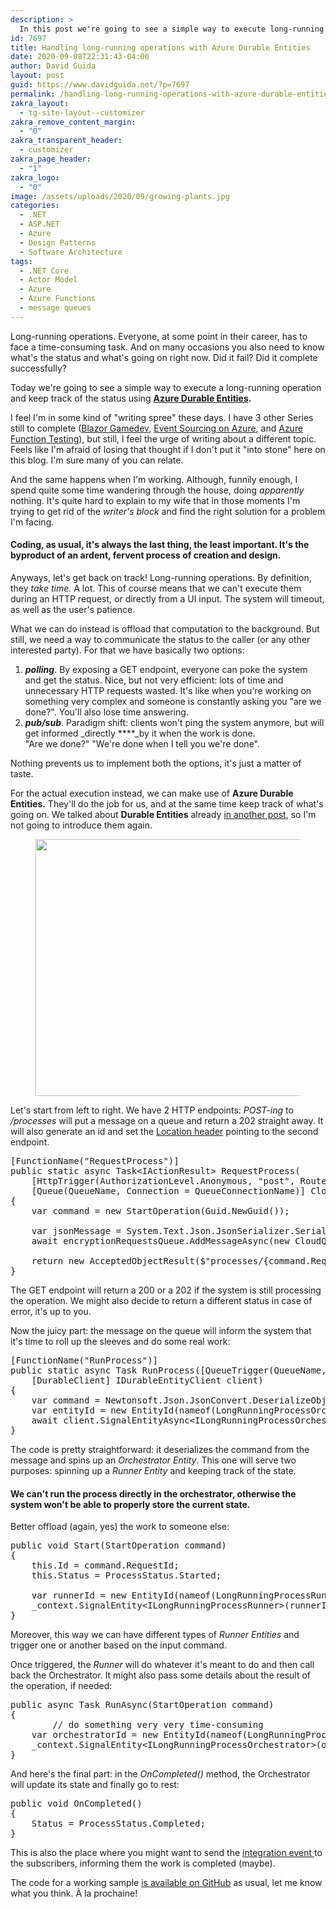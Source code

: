 ```yaml
---
description: >
  In this post we're going to see a simple way to execute long-running operations and keep track of the status using Azure Durable Entities.
id: 7697
title: Handling long-running operations with Azure Durable Entities
date: 2020-09-08T22:31:43-04:00
author: David Guida
layout: post
guid: https://www.davidguida.net/?p=7697
permalink: /handling-long-running-operations-with-azure-durable-entities/
zakra_layout:
  - tg-site-layout--customizer
zakra_remove_content_margin:
  - "0"
zakra_transparent_header:
  - customizer
zakra_page_header:
  - "1"
zakra_logo:
  - "0"
image: /assets/uploads/2020/09/growing-plants.jpg
categories:
  - .NET
  - ASP.NET
  - Azure
  - Design Patterns
  - Software Architecture
tags:
  - .NET Core
  - Actor Model
  - Azure
  - Azure Functions
  - message queues
---
```

Long-running operations. Everyone, at some point in their career, has to face a time-consuming task. And on many occasions you also need to know what's the status and what's going on right now. Did it fail? Did it complete successfully? 

Today we're going to see a simple way to execute a long-running operation and keep track of the status using **<a href="https://docs.microsoft.com/en-us/azure/azure-functions/durable/durable-functions-entities?WT.mc_id=DOP-MVP-5003878&tabs=csharp" target="_blank" rel="noreferrer noopener">Azure Durable Entities</a>.**

I feel I'm in some kind of "writing spree" these days. I have 3 other Series still to complete (<a href="https://www.davidguida.net/blazor-and-2d-game-development-part-1-intro/" target="_blank" rel="noreferrer noopener">Blazor Gamedev</a>, <a href="https://www.davidguida.net/event-sourcing-on-azure-part-1-architecture-plan/" target="_blank" rel="noreferrer noopener">Event Sourcing on Azure</a>, and <a href="https://www.davidguida.net/testing-azure-functions-on-azure-devops-part-1-setup/" target="_blank" rel="noreferrer noopener">Azure Function Testing</a>), but still, I feel the urge of writing about a different topic. Feels like I'm afraid of losing that thought if I don't put it "into stone" here on this blog. I'm sure many of you can relate. 

And the same happens when I'm working. Although, funnily enough, I spend quite some time wandering through the house, doing _apparently_ nothing. It's quite hard to explain to my wife that in those moments I'm trying to get rid of the _writer's block_ and find the right solution for a problem I'm facing. 

#### Coding, as usual, it's always the last thing, the least important. It's the byproduct of an ardent, fervent process of creation and design.

Anyways, let's get back on track! Long-running operations. By definition, they _take time._ A lot. This of course means that we can't execute them during an HTTP request, or directly from a UI input. The system will timeout, as well as the user's patience.

What we can do instead is offload that computation to the background. But still, we need a way to communicate the status to the caller (or any other interested party). For that we have basically two options:

  1. _**polling**_. By exposing a GET endpoint, everyone can poke the system and get the status. Nice, but not very efficient: lots of time and unnecessary HTTP requests wasted. It's like when you're working on something very complex and someone is constantly asking you "are we done?". You'll also lose time answering.
  2. _**pub/sub**_. Paradigm shift: clients won't ping the system anymore, but will get informed _directly ****_by it when the work is done.  
    "Are we done?" "We're done when I tell you we're done".

Nothing prevents us to implement both the options, it's just a matter of taste.

For the actual execution instead, we can make use of **Azure Durable Entities.** They'll do the job for us, and at the same time keep track of what's going on. We talked about **Durable Entities** already <a href="https://www.davidguida.net/how-to-use-azure-durable-entities-to-see-whos-the-strongest-avenger/" target="_blank" rel="noreferrer noopener">in another post</a>, so I'm not going to introduce them again. 

<div class="wp-block-image">
  <figure class="aligncenter size-large"><a href="/assets/uploads/2020/09/image.png?ssl=1"><img loading="lazy" width="788" height="411" src="/assets/uploads/2020/09/image.png?resize=788%2C411&#038;ssl=1" alt="" class="wp-image-7704" srcset="/assets/uploads/2020/09/image.png?resize=1024%2C534&ssl=1 1024w, /assets/uploads/2020/09/image.png?resize=300%2C157&ssl=1 300w, /assets/uploads/2020/09/image.png?resize=768%2C401&ssl=1 768w, /assets/uploads/2020/09/image.png?w=1142&ssl=1 1142w" sizes="(max-width: 788px) 100vw, 788px" data-recalc-dims="1" /></a></figure>
</div>

Let's start from left to right. We have 2 HTTP endpoints: _POST-ing_ to _/processes_ will put a message on a queue and return a 202 straight away. It will also generate an id and set the <a href="https://docs.microsoft.com/en-us/rest/api/searchservice/common-http-request-and-response-headers-used-in-azure-search?WT.mc_id=DOP-MVP-5003878" target="_blank" rel="noreferrer noopener">Location header</a> pointing to the second endpoint. 

<pre class="EnlighterJSRAW" data-enlighter-language="csharp" data-enlighter-theme="" data-enlighter-highlight="" data-enlighter-linenumbers="" data-enlighter-lineoffset="" data-enlighter-title="" data-enlighter-group="">[FunctionName("RequestProcess")]
public static async Task&lt;IActionResult> RequestProcess(
	[HttpTrigger(AuthorizationLevel.Anonymous, "post", Route = "/processes")] HttpRequest req,
	[Queue(QueueName, Connection = QueueConnectionName)] CloudQueue encryptionRequestsQueue)
{
	var command = new StartOperation(Guid.NewGuid());

	var jsonMessage = System.Text.Json.JsonSerializer.Serialize(command);
	await encryptionRequestsQueue.AddMessageAsync(new CloudQueueMessage(jsonMessage));

	return new AcceptedObjectResult($"processes/{command.RequestId}", command);
}</pre>

The GET endpoint will return a 200 or a 202 if the system is still processing the operation. We might also decide to return a different status in case of error, it's up to you. 

Now the juicy part: the message on the queue will inform the system that it's time to roll up the sleeves and do some real work:

<pre class="EnlighterJSRAW" data-enlighter-language="csharp" data-enlighter-theme="" data-enlighter-highlight="" data-enlighter-linenumbers="" data-enlighter-lineoffset="" data-enlighter-title="" data-enlighter-group="">[FunctionName("RunProcess")]
public static async Task RunProcess([QueueTrigger(QueueName, Connection = QueueConnectionName)] string message,
	[DurableClient] IDurableEntityClient client)
{
	var command = Newtonsoft.Json.JsonConvert.DeserializeObject&lt;StartOperation>(message);
	var entityId = new EntityId(nameof(LongRunningProcessOrchestrator), command.RequestId.ToString());
	await client.SignalEntityAsync&lt;ILongRunningProcessOrchestrator>(entityId, e => e.Start(command));
}</pre>

The code is pretty straightforward: it deserializes the command from the message and spins up an _Orchestrator Entity_. This one will serve two purposes: spinning up a _Runner Entity_ and keeping track of the state. 

#### We can't run the process directly in the orchestrator, otherwise the system won't be able to properly store the current state. 

Better offload (again, yes) the work to someone else:

<pre class="EnlighterJSRAW" data-enlighter-language="csharp" data-enlighter-theme="" data-enlighter-highlight="" data-enlighter-linenumbers="" data-enlighter-lineoffset="" data-enlighter-title="" data-enlighter-group="">public void Start(StartOperation command)
{
	this.Id = command.RequestId;
	this.Status = ProcessStatus.Started;

	var runnerId = new EntityId(nameof(LongRunningProcessRunner), command.RequestId.ToString());
	_context.SignalEntity&lt;ILongRunningProcessRunner>(runnerId, r => r.RunAsync(command));
}</pre>

Moreover, this way we can have different types of _Runner Entities_ and trigger one or another based on the input command.

Once triggered, the _Runner_ will do whatever it's meant to do and then call back the Orchestrator. It might also pass some details about the result of the operation, if needed:

<pre class="EnlighterJSRAW" data-enlighter-language="csharp" data-enlighter-theme="" data-enlighter-highlight="" data-enlighter-linenumbers="" data-enlighter-lineoffset="" data-enlighter-title="" data-enlighter-group="">public async Task RunAsync(StartOperation command)
{
        // do something very very time-consuming
	var orchestratorId = new EntityId(nameof(LongRunningProcessOrchestrator), command.RequestId.ToString());
	_context.SignalEntity&lt;ILongRunningProcessOrchestrator>(orchestratorId, r => r.OnCompleted());
}</pre>

And here's the final part: in the _OnCompleted()_ method, the Orchestrator will update its state and finally go to rest:

<pre class="EnlighterJSRAW" data-enlighter-language="csharp" data-enlighter-theme="" data-enlighter-highlight="" data-enlighter-linenumbers="" data-enlighter-lineoffset="" data-enlighter-title="" data-enlighter-group="">public void OnCompleted()
{
	Status = ProcessStatus.Completed;	
}</pre>

This is also the place where you might want to send the <a href="https://docs.microsoft.com/en-us/azure/service-bus-messaging/service-bus-queues-topics-subscriptions?WT.mc_id=DOP-MVP-5003878#topics-and-subscriptions" target="_blank" rel="noreferrer noopener">integration event </a>to the subscribers, informing them the work is completed (maybe).

The code for a working sample <a href="https://github.com/mizrael/AzureLongRunningProcess" target="_blank" rel="noreferrer noopener">is available on GitHub</a> as usual, let me know what you think. À la prochaine!

<div class="post-details-footer-widgets">
</div>
